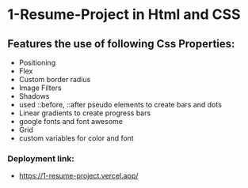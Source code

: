 # 1-Resume-Project in Html and CSS
## Features the use of following Css Properties:
- Positioning
- Flex
- Custom border radius
- Image Filters
- Shadows
- used ::before, ::after pseudo elements to create bars and dots
- Linear gradients to create progress bars
- google fonts and font awesome
- Grid
- custom variables for color and font 

### Deployment link:
- https://1-resume-project.vercel.app/



